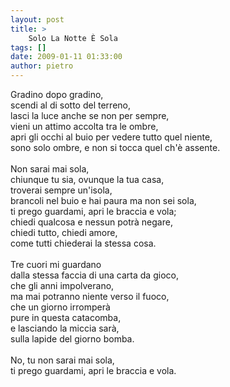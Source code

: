 ```yaml
---
layout: post
title: >
    Solo La Notte È Sola
tags: []
date: 2009-01-11 01:33:00
author: pietro
---
```

Gradino dopo gradino,<br/>scendi al di sotto del terreno,<br/>lasci la luce anche se non per sempre,<br/>vieni un attimo accolta tra le ombre,<br/>apri gli occhi al buio per vedere tutto quel niente,<br/>sono solo ombre, e non si tocca quel ch'è assente.<br/><br/>Non sarai mai sola,<br/>chiunque tu sia, ovunque la tua casa,<br/>troverai sempre un'isola,<br/>brancoli nel buio e hai paura ma non sei sola,<br/>ti prego guardami, apri le braccia e vola;<br/>chiedi qualcosa e nessun potrà negare,<br/>chiedi tutto, chiedi amore,<br/>come tutti chiederai la stessa cosa.<br/><br/>Tre cuori mi guardano<br/>dalla stessa faccia di una carta da gioco,<br/>che gli anni impolverano,<br/>ma mai potranno niente verso il fuoco,<br/>che un giorno irromperà<br/>pure in questa catacomba,<br/>e lasciando la miccia sarà,<br/>sulla lapide del giorno bomba.<br/><br/>No, tu non sarai mai sola,<br/>ti prego guardami, apri le braccia e vola.
